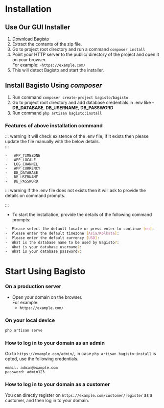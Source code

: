 # Installation

## Use Our GUI Installer
1. [Download Bagisto](https://bagisto.com/en/download/)
2. Extract the contents of the zip file.
3. Go to project root directory and run a command `composer install`
4. Point your HTTP server to the public/ directory of the project and open it on your browser.</br>For example:
    -`https://example.com/`
5. This will detect Bagisto and start the installer.

## Install Bagisto Using _composer_
1. Run command `composer create-project bagisto/bagisto`
2. Go to project root directory and add database credentials in .env like - **DB_DATABASE**, **DB_USERNAME**, **DB_PASSWORD**
3. Run command `php artisan bagisto:install`

### Features of above installation command
::: warning
It will check existence of the .env file, if it exists then please update the file manually with the below details.  
::: 

```
-   APP_TIMEZONE
-   APP_LOCALE
-   LOG_CHANNEL
-   APP_CURRENCY
-   DB_DATABASE
-   DB_USERNAME
-   DB_PASSWORD
```

::: warning
If the .env file does not exists then it will ask to provide the details on command prompts.  

::: 
- To start the installation, provide the details of the following command prompts: 
```sh
-  Please select the default locale or press enter to continue [en]: 
-  Please enter the default timezone [Asia/Kolkata]:
-  Please enter the default currency [USD]: 
-  What is the database name to be used by Bagisto?: 
-  What is your database username?:
-  What is your database password?:
```

# Start Using Bagisto

### On a production server

- Open your domain on the browser.</br> For example:
    - `https://example.com/`

### On your local device

```sh
php artisan serve
```

### How to log in to your domain as an admin

Go to `https://example.com/admin/`, in case `php artisan bagisto:install` is opted, use the following credentials.
```
email: admin@example.com
password: admin123
```

### How to log in to your domain as a customer
You can directly register on `https://example.com/customer/register` as a customer, and then log in to your domain.
